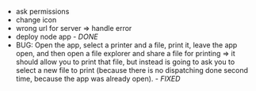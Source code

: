 * ask permissions
* change icon
* wrong url for server => handle error
* deploy node app - *DONE*
* BUG: Open the app, select a printer and a file, print it, leave the app open, and then open a file explorer and share a file for printing => it should allow you to print that file, but instead is going to ask you to select a new file to print (because there is no dispatching done second time, because the app was already open). - *FIXED*
